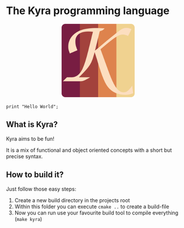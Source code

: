 # The Kyra programming language

<p align="center">
	<img src="Meta/Logo.png" width="200" />
</p>

```
print "Hello World";
```

## What is Kyra?
Kyra aims to be fun!

It is a mix of functional and object oriented concepts with a short but precise syntax.


## How to build it?
Just follow those easy steps:
1. Create a new build directory in the projects root
2. Within this folder you can execute `cmake ..` to create a build-file
3. Now you can run use your favourite build tool to compile everything (`make kyra`)
